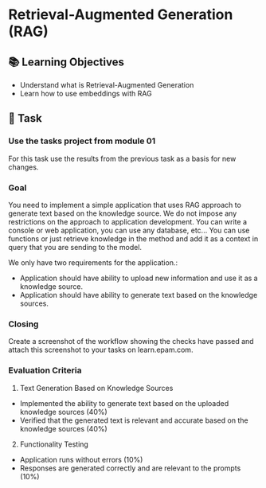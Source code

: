 # Retrieval-Augmented Generation (RAG)

## 📚 Learning Objectives
- Understand what is Retrieval-Augmented Generation
- Learn how to use embeddings with RAG

## 📑 Task

### Use the tasks project from module 01
For this task use the results from the previous task as a basis for new changes.

### Goal
You need to implement a simple application that uses RAG approach to generate text based on the knowledge source. 
We do not impose any restrictions on the approach to application development. 
You can write a console or web application, you can use any database, etc...
You can use functions or just retrieve knowledge in the method and add it as a context in query that you are sending to the model.

We only have two requirements for the application.:
- Application should have ability to upload new information and use it as a knowledge source.
- Application should have ability to generate text based on the knowledge sources.

### Closing
Create a screenshot of the workflow showing the checks have passed and attach this screenshot to your tasks on learn.epam.com.

### Evaluation Criteria
1. Text Generation Based on Knowledge Sources 
- Implemented the ability to generate text based on the uploaded knowledge sources (40%)
- Verified that the generated text is relevant and accurate based on the knowledge sources (40%)

2. Functionality Testing
- Application runs without errors (10%)
- Responses are generated correctly and are relevant to the prompts (10%)